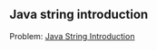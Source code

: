 ## Java string introduction

Problem:
[Java String Introduction](https://www.hackerrank.com/challenges/java-strings-introduction/problem)